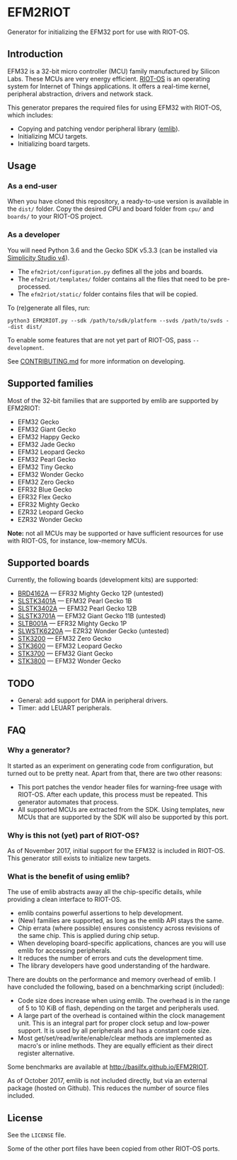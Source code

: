 # EFM2RIOT
Generator for initializing the EFM32 port for use with RIOT-OS.

## Introduction
EFM32 is a 32-bit micro controller (MCU) family manufactured by Silicon Labs. These MCUs are very energy efficient. [RIOT-OS](http://www.riot-os.org/) is an operating system for Internet of Things applications. It offers a real-time kernel, peripheral abstraction, drivers and network stack.

This generator prepares the required files for using EFM32 with RIOT-OS, which includes:

* Copying and patching vendor peripheral library ([emlib](http://devtools.silabs.com/dl/documentation/doxygen/)).
* Initializing MCU targets.
* Initializing board targets.

## Usage

### As a end-user
When you have cloned this repository, a ready-to-use version is available in the `dist/` folder. Copy the desired CPU and board folder from `cpu/` and `boards/` to your RIOT-OS project.

### As a developer
You will need Python 3.6 and the Gecko SDK v5.3.3 (can be installed via [Simplicity Studio v4](https://www.silabs.com/products/development-tools/software/simplicity-studio)).

* The `efm2riot/configuration.py` defines all the jobs and boards.
* The `efm2riot/templates/` folder contains all the files that need to be pre-processed.
* The `efm2riot/static/` folder contains files that will be copied.

To (re)generate all files, run:

```
python3 EFM2RIOT.py --sdk /path/to/sdk/platform --svds /path/to/svds --dist dist/
```

To enable some features that are not yet part of RIOT-OS, pass `--development`.

See [CONTRIBUTING.md](CONTRIBUTING.md) for more information on developing.

## Supported families
Most of the 32-bit families that are supported by emlib are supported by EFM2RIOT:

* EFM32 Gecko
* EFM32 Giant Gecko
* EFM32 Happy Gecko
* EFM32 Jade Gecko
* EFM32 Leopard Gecko
* EFM32 Pearl Gecko
* EFM32 Tiny Gecko
* EFM32 Wonder Gecko
* EFM32 Zero Gecko
* EFR32 Blue Gecko
* EFR32 Flex Gecko
* EFR32 Mighty Gecko
* EZR32 Leopard Gecko
* EZR32 Wonder Gecko

**Note:** not all MCUs may be supported or have sufficient resources for use with RIOT-OS, for instance, low-memory MCUs.

## Supported boards
Currently, the following boards (development kits) are supported:

* [BRD4162A](dist/doc/BRD4162A.md) &mdash; EFR32 Mighty Gecko 12P (untested)
* [SLSTK3401A](dist/doc/SLSTK3401A.md) &mdash; EFM32 Pearl Gecko 1B
* [SLSTK3402A](dist/doc/SLSTK3402A.md) &mdash; EFM32 Pearl Gecko 12B
* [SLSTK3701A](dist/doc/SLSTK3701A.md) &mdash; EFM32 Giant Gecko 11B (untested)
* [SLTB001A](dist/doc/SLTB001A.md) &mdash; EFR32 Mighty Gecko 1P
* [SLWSTK6220A](dist/doc/SLWSTK6220A.md) &mdash; EZR32 Wonder Gecko (untested)
* [STK3200](dist/doc/STK3200.md) &mdash; EFM32 Zero Gecko
* [STK3600](dist/doc/STK3600.md) &mdash; EFM32 Leopard Gecko
* [STK3700](dist/doc/STK3700.md) &mdash; EFM32 Giant Gecko
* [STK3800](dist/doc/STK3800.md) &mdash; EFM32 Wonder Gecko

## TODO
* General: add support for DMA in peripheral drivers.
* Timer: add LEUART peripherals.

## FAQ

### Why a generator?
It started as an experiment on generating code from configuration, but turned out to be pretty neat. Apart from that, there are two other reasons:

* This port patches the vendor header files for warning-free usage with RIOT-OS. After each update, this process must be repeated. This generator automates that process.
* All supported MCUs are extracted from the SDK. Using templates, new MCUs that are supported by the SDK will also be supported by this port.

### Why is this not (yet) part of RIOT-OS?
As of November 2017, initial support for the EFM32 is included in RIOT-OS. This generator still exists to initialize new targets.

### What is the benefit of using emlib?
The use of emlib abstracts away all the chip-specific details, while providing a clean interface to RIOT-OS.

* emlib contains powerful assertions to help development.
* (New) families are supported, as long as the emlib API stays the same.
* Chip errata (where possible) ensures consistency across revisions of the same chip. This is applied during chip setup.
* When developing board-specific applications, chances are you will use emlib for accessing peripherals.
* It reduces the number of errors and cuts the development time.
* The library developers have good understanding of the hardware.

There are doubts on the performance and memory overhead of emlib. I have concluded the following, based on a benchmarking script (included):

* Code size does increase when using emlib. The overhead is in the range of 5 to 10 KiB of flash, depending on the target and peripherals used.
* A large part of the overhead is contained within the clock management unit. This is an integral part for proper clock setup and low-power support. It is used by all peripherals and has a constant code size.
* Most get/set/read/write/enable/clear methods are implemented as macro's or inline methods. They are equally efficient as their direct register alternative.

Some benchmarks are available at http://basilfx.github.io/EFM2RIOT.

As of October 2017, emlib is not included directly, but via an external package (hosted on Github). This reduces the number of source files included.

## License
See the `LICENSE` file.

Some of the other port files have been copied from other RIOT-OS ports.
